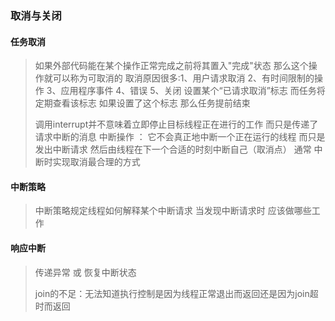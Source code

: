 ### 取消与关闭

#### 任务取消
> 如果外部代码能在某个操作正常完成之前将其置入"完成"状态 那么这个操作就可以称为可取消的 取消原因很多:1、用户请求取消 2、有时间限制的操作 3、应用程序事件 4、错误 5、关闭
> 设置某个“已请求取消”标志 而任务将定期查看该标志 如果设置了这个标志 那么任务提前结束
> 
> 调用interrupt并不意味着立即停止目标线程正在进行的工作 而只是传递了请求中断的消息
> 中断操作 ： 它不会真正地中断一个正在运行的线程 而只是发出中断请求 然后由线程在下一个合适的时刻中断自己（取消点）
> 通常 中断时实现取消最合理的方式
> 
#### 中断策略
> 中断策略规定线程如何解释某个中断请求  当发现中断请求时 应该做哪些工作

#### 响应中断
> 传递异常   或   恢复中断状态
> 
> 
> join的不足：无法知道执行控制是因为线程正常退出而返回还是因为join超时而返回